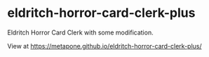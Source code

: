 # eldritch-horror-card-clerk-plus
Eldritch Horror Card Clerk with some modification.

View at https://metapone.github.io/eldritch-horror-card-clerk-plus/
